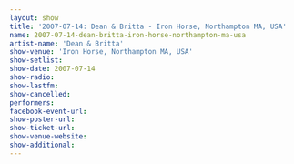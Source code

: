 ```yaml
---
layout: show
title: '2007-07-14: Dean & Britta - Iron Horse, Northampton MA, USA'
name: 2007-07-14-dean-britta-iron-horse-northampton-ma-usa
artist-name: 'Dean & Britta'
show-venue: 'Iron Horse, Northampton MA, USA'
show-setlist: 
show-date: 2007-07-14
show-radio: 
show-lastfm: 
show-cancelled: 
performers: 
facebook-event-url: 
show-poster-url: 
show-ticket-url: 
show-venue-website: 
show-additional: 
---
```


